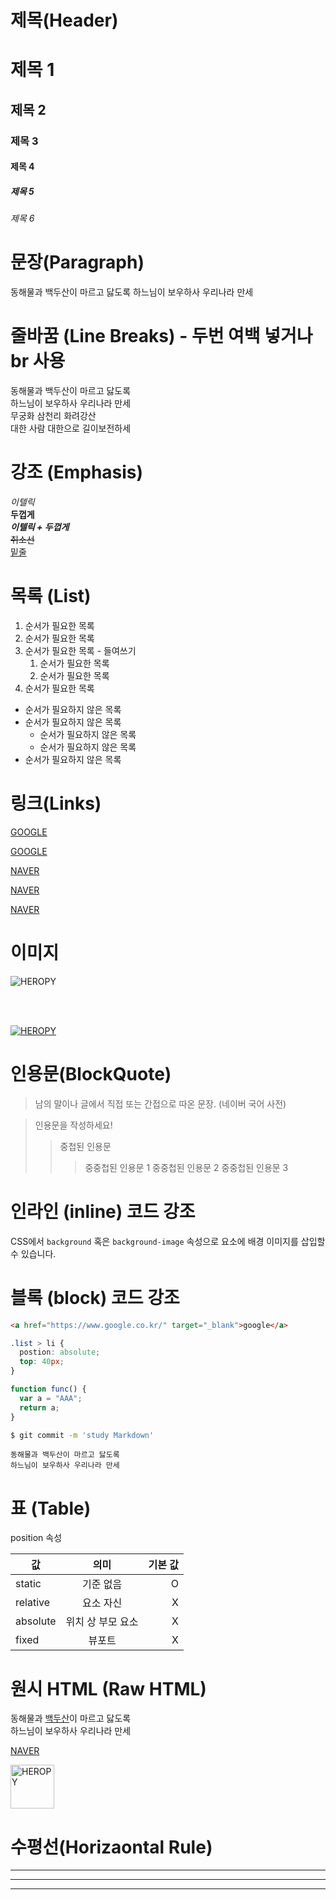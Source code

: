 # 제목(Header)

# 제목 1

## 제목 2

### 제목 3

#### 제목 4

##### 제목 5

###### 제목 6

# 문장(Paragraph)

동해물과 백두산이 마르고 닳도록
하느님이 보우하사 우리나라 만세

# 줄바꿈 (Line Breaks) - 두번 여백 넣거나 br 사용

동해물과 백두산이 마르고 닳도록  
하느님이 보우하사 우리나라 만세  
무궁화 삼천리 화려강산<br/>
대한 사람 대한으로 길이보전하세

# 강조 (Emphasis)

_이텔릭_  
**두껍게**  
**_이텔릭 + 두껍게_**  
~~취소선~~  
<u>밑줄</u>

# 목록 (List)

1. 순서가 필요한 목록
1. 순서가 필요한 목록
1. 순서가 필요한 목록 - 들여쓰기
   1. 순서가 필요한 목록
   1. 순서가 필요한 목록
1. 순서가 필요한 목록

- 순서가 필요하지 않은 목록
- 순서가 필요하지 않은 목록
  - 순서가 필요하지 않은 목록
  - 순서가 필요하지 않은 목록
- 순서가 필요하지 않은 목록

# 링크(Links)

<a href = "https://google.com">GOOGLE</a>

[GOOGLE](https://google.com)

<a href="https://naver.com"
title="NAVER로 이동!">NAVER</a>

[NAVER](https://www.naver.com "NAVER로 이동!")

<a href="https://naver.com"
title="NAVER로 이동!"
target="_blank">NAVER</a>

# 이미지

![HEROPY](https://heropy.blog/css/images/logo.png)

<br><br>

[![HEROPY](https://heropy.blog/css/images/logo.png)](https://heropy.blog/)

# 인용문(BlockQuote)

> 남의 말이나 글에서 직접 또는 간접으로 따온 문장.
> (네이버 국어 사전)

> 인용문을 작성하세요!
>
> > 중첩된 인용문
> >
> > > 중중첩된 인용문 1
> > > 중중첩된 인용문 2
> > > 중중첩된 인용문 3

# 인라인 (inline) 코드 강조

CSS에서 `background` 혹은 `background-image` 속성으로 요소에 배경 이미지를 삽입할 수 있습니다.

# 블록 (block) 코드 강조

```html
<a href="https://www.google.co.kr/" target="_blank">google</a>
```

```css
.list > li {
  postion: absolute;
  top: 40px;
}
```

```javascript
function func() {
  var a = "AAA";
  return a;
}
```

```bash
$ git commit -m 'study Markdown'
```

```plaintext
동해물과 백두산이 마르고 닳도록
하느님이 보우하사 우리나라 만세
```

# 표 (Table)

position 속성

| 값       |       의미        | 기본 값 |
| -------- | :---------------: | ------: |
| static   |     기준 없음     |       O |
| relative |     요소 자신     |       X |
| absolute | 위치 상 부모 요소 |       X |
| fixed    |      뷰포트       |       X |

# 원시 HTML (Raw HTML)

동해물과 <span style="text-decoration: underline;">백두산</span>이 마르고 닳도록  
하느님이 보우하사 우리나라 만세

<a href= "https://naver.com" title="NAVER로 이동!"
target="_blank">NAVER</a>

<img width="70" src="https://heropy.blog/css/images/logo.png" alt="HEROPY" />

# 수평선(Horizaontal Rule)

---

---

---